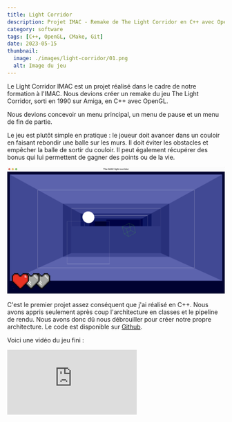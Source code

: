 ```yaml
---
title: Light Corridor
description: Projet IMAC - Remake de The Light Corridor en C++ avec OpenGL
category: software
tags: [C++, OpenGL, CMake, Git]
date: 2023-05-15
thumbnail:
  image: ./images/light-corridor/01.png
  alt: Image du jeu
---
```


Le Light Corridor IMAC est un projet réalisé dans le cadre de notre formation à l'IMAC. Nous devions créer un remake du jeu The Light Corridor, sorti en 1990 sur Amiga, en C++ avec OpenGL.

Nous devions concevoir un menu principal, un menu de pause et un menu de fin de partie.

Le jeu est plutôt simple en pratique : le joueur doit avancer dans un couloir en faisant rebondir une balle sur les murs. Il doit éviter les obstacles et empêcher la balle de sortir du couloir. Il peut également récupérer des bonus qui lui permettent de gagner des points ou de la vie.

![Image du jeu](./images/light-corridor/02.png)

C'est le premier projet assez conséquent que j'ai réalisé en C++. Nous avons appris seulement après coup l'architecture en classes et le pipeline de rendu. Nous avons donc dû nous débrouiller pour créer notre propre architecture. Le code est disponible sur [Github](https://github.com/baptistejouin/the-imac-light-corridor).

Voici une vidéo du jeu fini :

<iframe src="https://www.youtube.com/embed/cS5yhfG6DRs?si=uSyWC71rGdGi7pbl" title="YouTube video player" frameborder="0" allow="accelerometer; autoplay; clipboard-write; encrypted-media; gyroscope; picture-in-picture; web-share" allowfullscreen></iframe>

